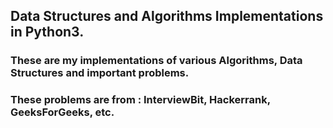 ## Data Structures and Algorithms Implementations in Python3.
### These are my implementations of various Algorithms, Data Structures and important problems.
### These problems are from : InterviewBit, Hackerrank, GeeksForGeeks, etc.
